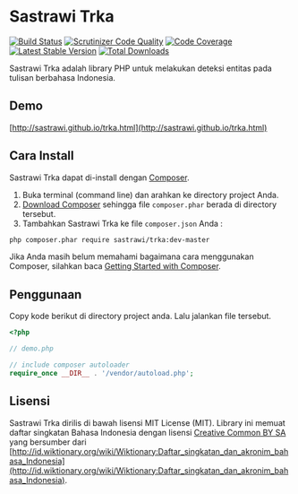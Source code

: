 Sastrawi Trka
=============
[![Build Status](https://travis-ci.org/sastrawi/trka.svg?branch=master)](https://travis-ci.org/sastrawi/trka) [![Scrutinizer Code Quality](https://scrutinizer-ci.com/g/sastrawi/trka/badges/quality-score.png?b=development)](https://scrutinizer-ci.com/g/sastrawi/trka/?branch=development) [![Code Coverage](https://scrutinizer-ci.com/g/sastrawi/trka/badges/coverage.png?b=development)](https://scrutinizer-ci.com/g/sastrawi/trka/?branch=development) [![Latest Stable Version](https://poser.pugx.org/sastrawi/trka/v/stable.svg)](https://packagist.org/packages/sastrawi/trka) [![Total Downloads](https://poser.pugx.org/sastrawi/trka/downloads.svg)](https://packagist.org/packages/sastrawi/trka)

Sastrawi Trka adalah library PHP untuk melakukan deteksi entitas pada tulisan berbahasa Indonesia.


Demo
----
[http://sastrawi.github.io/trka.html](http://sastrawi.github.io/trka.html)


Cara Install
-------------

Sastrawi Trka dapat di-install dengan [Composer](https://getcomposer.org).

1. Buka terminal (command line) dan arahkan ke directory project Anda.
2. [Download Composer](https://getcomposer.org/download/) sehingga file `composer.phar` berada di directory tersebut.
3. Tambahkan Sastrawi Trka ke file `composer.json` Anda :

```bash
php composer.phar require sastrawi/trka:dev-master
```

Jika Anda masih belum memahami bagaimana cara menggunakan Composer, silahkan baca [Getting Started with Composer](https://getcomposer.org/doc/00-intro.md).


Penggunaan
-----------

Copy kode berikut di directory project anda. Lalu jalankan file tersebut.

```php
<?php

// demo.php

// include composer autoloader
require_once __DIR__ . '/vendor/autoload.php';

```

Lisensi
--------

Sastrawi Trka dirilis di bawah lisensi MIT License (MIT).
Library ini memuat daftar singkatan Bahasa Indonesia dengan lisensi [Creative Common BY SA](https://creativecommons.org/licenses/by-sa/3.0/deed.id) yang bersumber dari [http://id.wiktionary.org/wiki/Wiktionary:Daftar_singkatan_dan_akronim_bahasa_Indonesia](http://id.wiktionary.org/wiki/Wiktionary:Daftar_singkatan_dan_akronim_bahasa_Indonesia).

